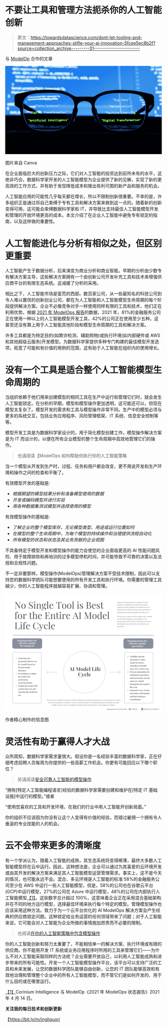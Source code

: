 # 不要让工具和管理方法扼杀你的人工智能创新

> 原文：<https://towardsdatascience.com/dont-let-tooling-and-management-approaches-stifle-your-ai-innovation-5fcee5ec8b2f?source=collection_archive---------31----------------------->

与 [ModelOp](http://www.modelop.com) 合作的文章

![](img/2241f4b64f1f3ab32c9a38a5470137c6.png)

图片来自 Canva

在企业面临巨大的创新压力之际，它们对人工智能的投资达到前所未有的水平，这绝非巧合。数据科学家开发的人工智能模型为企业提供了新的见解，实现了新的更高效的工作方式，并有助于发现降低成本和推出有利可图的新产品和服务的机会。

人工智能应用的可能性几乎每天都在增长，所以不限制创新很重要。不幸的是，许多组织正是通过将自己束缚于专有工具和解决方案来做到这一点的。随着新的创新变得可用，这可能会束缚数据科学家和 IT，并导致比支持最佳人工智能模型开发和管理的开放环境更高的成本。本文介绍了在企业人工智能中避免专有锁定的指南，以及这样做的重要性。

# 人工智能进化与分析有相似之处，但区别更重要

人工智能产生于数据分析，后来演变为商业分析和商业智能。早期的分析由少数专有解决方案主导，这些解决方案拥有一个由创新公司开发补充工具和技术来增强供应商平台的有限生态系统。这减缓了分析的采用。

相比之下，人工智能市场是蛮荒的西部。数百家公司，从一些最知名的科技公司到令人难以置信的创新创业公司，都在为人工智能和人工智能模型生命周期的每个阶段提供解决方案。企业不必像竞争对手一样使用同样有限的工具和技术，他们正在利用优势。根据 [2021 年 ModelOps 报告](https://business-of-data.com/reports/state-of-modelops-2021/)的数据，2021 年，81%的金融服务公司正在使用一种以上的人工智能模型开发工具，42%的公司正在使用至少五种。这甚至还没有算上用于人工智能其他阶段和模型生命周期的工具和解决方案。

许多工具都是为特定目的(如欺诈检测、辅助购物)或执行环境(如内部硬件或 AWS 和其他超级云服务)开发模型。为数据科学家提供多种专门构建的最佳模型开发选项，拓宽了可能和有价值的用例的范围，这有助于人工智能在组织内的使用增长。

# 没有一个工具是适合整个人工智能模型生命周期的

当组织依赖于他们用来创建模型的相同工具在生产中运行和管理它们时，就会发生人工智能锁定。在分析的早期，模型和模型操作更加透明，这可能还可以，但现在模型太复杂了。模型开发的需求和工具与模型操作非常不同。生产中的模型必须与更多的系统交互，包括业务应用程序、风险管理框架、IT 系统、信息安全控制等等。

模型开发工具是为数据科学家设计的，用于简化模型创建工作。模型操作解决方案是为 IT 而设计的，以便在所有企业模型的整个生命周期中高效地管理它们的操作。

> 也请阅读【ModelOps 如何帮助你执行你的人工智能策略

当一个模型从开发到生产时，过程、任务和用户都会改变，更不用说开发和生产环境和操作之间的检查和平衡了。

有效模型开发的基础是:

*   *根据期望的模型结果分析和准备模型使用的数据*
*   *开发或编码模型并进行实验*
*   *用各种数据集测试模型并选择使用的模型*

有效模型操作的基础是:

*   *了解企业的整个模型库存，无论模型类型、用途或运行位置如何*
*   *在模型的整个生命周期中，为每个模型的持续操作和治理提供流程自动化*
*   *所有模型的状态和状态及其业务贡献的企业视图*

不具备特定于模型开发和模型操作的能力会使您的企业面临更高的 AI 性能问题风险、用于故障排除和再培训的过多模型停机时间，并可能导致不可靠的决策以及法规和合规性问题。

不一定非要那样。模型操作(ModelOps)管理解决方案不受技术限制，因此可以支持您的数据科学团队可能想要使用的所有开发工具和执行环境。你需要的管理工具越少，你的人工智能程序就越容易扩展、协调和管理。

![](img/8c3d8f5b78089eb5e4dffbfe685b2e9d.png)

作者精心制作的信息图

# 灵活性有助于赢得人才大战

众所周知，数据科学家需求量很大。假设你是一名经验丰富的数据科学家，正在仔细考虑招聘人员每周为你提供的一些高薪工作机会。你更有可能回应以下哪个职位？

> 另请阅读[安全可靠人工智能的模型操作](https://medium.com/codex/model-operations-for-secure-and-reliable-ai-2cf0ced9945b)

“拥有[特定人工智能编程语言]经验的数据科学家需要创建和维护在[特定 IT 基础设施]中运行的模型。”或者

“使用您喜欢的工具和开发环境，在我们的行业中用人工智能开创新局面。”

你的组织不应该因为你没有让这个人变得有价值的经验，而错过雇佣一个拥有令人垂涎的专业技能的人的机会。

# 云不会带来更多的清晰度

有一个学派认为，随着人工智能的成熟，其生态系统将变得稀薄，最终大多数人工智能模型将在云中运行。因此，这种想法是，企业可以通过为其喜爱的云环境开发或由其开发的解决方案来满足其人工智能模型运营管理需求。事实上，这不是今天的情况，也可能永远不会。混合、多云环境是人工智能的标准:58%的金融服务公司至少在 AWS 中运行一些人工智能模型，但是，58%的公司也在谷歌云平台(GCP)中运行模型，27%的公司在 Azure 中运行模型，48%的公司在内部执行人工智能模型[【1】](#_ftn1)。这些数字总计超过 100%，这意味着企业正在采用混合基础架构并在不同的地方运行模型，选择最佳环境来执行每个特定的模型。管理模型操作也应该采用这种方法。致力于为一个云平台优化的 AI ModelOps 解决方案会产生经典的供应商锁定问题。这种锁定给业务运营的任何领域带来了问题；对于人工智能来说，它可能会对人工智能为企业所做的事情施加昂贵而不必要的限制。

> 也阅读[在你的人工智能策略中包含模型操作](/dont-let-tooling-and-management-approaches-stifle-your-ai-innovation-5fcee5ec8b2f)

你的人工智能创新和努力太重要了，不能相信单一的解决方案、执行环境或有限的供应商。你不能用开发 IT 系统或业务应用程序时所用的工具来管理它们——为什么不对人工智能采取同样的方法呢？企业需要开放自己，以利用人工智能成熟和进步带来的所有可能性。开发一个人工智能模型操作平台，该平台可以支持广泛的工具和未来发展，让您的数据科学团队能够自由创新，让您的 IT 团队能够高效和有效地治理和管理整个企业中的所有人工智能模型，而不管它们是如何开发的、用于什么目的或在哪里运行。

[【1】](#_ftnref1)Corinium Intelligence 与 ModelOp《2021 年 ModelOps 状态报告》2021 年 4 月 14 日。

**关注我的每日技术和创新更新**

【https://bit.ly/m/ingliguori 